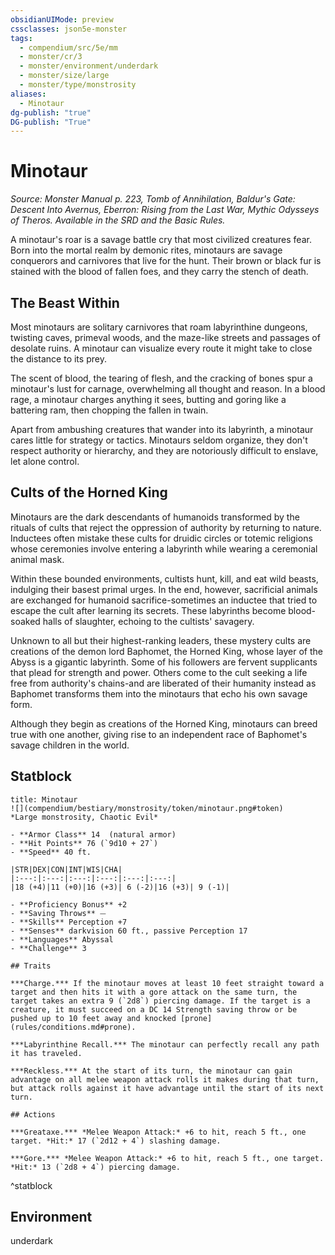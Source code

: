 ```yaml
---
obsidianUIMode: preview
cssclasses: json5e-monster
tags:
  - compendium/src/5e/mm
  - monster/cr/3
  - monster/environment/underdark
  - monster/size/large
  - monster/type/monstrosity
aliases:
  - Minotaur
dg-publish: "true"
DG-publish: "True"
---
```

# Minotaur
*Source: Monster Manual p. 223, Tomb of Annihilation, Baldur's Gate: Descent Into Avernus, Eberron: Rising from the Last War, Mythic Odysseys of Theros. Available in the SRD and the Basic Rules.*  

A minotaur's roar is a savage battle cry that most civilized creatures fear. Born into the mortal realm by demonic rites, minotaurs are savage conquerors and carnivores that live for the hunt. Their brown or black fur is stained with the blood of fallen foes, and they carry the stench of death.

## The Beast Within

Most minotaurs are solitary carnivores that roam labyrinthine dungeons, twisting caves, primeval woods, and the maze-like streets and passages of desolate ruins. A minotaur can visualize every route it might take to close the distance to its prey.

The scent of blood, the tearing of flesh, and the cracking of bones spur a minotaur's lust for carnage, overwhelming all thought and reason. In a blood rage, a minotaur charges anything it sees, butting and goring like a battering ram, then chopping the fallen in twain.

Apart from ambushing creatures that wander into its labyrinth, a minotaur cares little for strategy or tactics. Minotaurs seldom organize, they don't respect authority or hierarchy, and they are notoriously difficult to enslave, let alone control.

## Cults of the Horned King

Minotaurs are the dark descendants of humanoids transformed by the rituals of cults that reject the oppression of authority by returning to nature. Inductees often mistake these cults for druidic circles or totemic religions whose ceremonies involve entering a labyrinth while wearing a ceremonial animal mask.

Within these bounded environments, cultists hunt, kill, and eat wild beasts, indulging their basest primal urges. In the end, however, sacrificial animals are exchanged for humanoid sacrifice-sometimes an inductee that tried to escape the cult after learning its secrets. These labyrinths become blood-soaked halls of slaughter, echoing to the cultists' savagery.

Unknown to all but their highest-ranking leaders, these mystery cults are creations of the demon lord Baphomet, the Horned King, whose layer of the Abyss is a gigantic labyrinth. Some of his followers are fervent supplicants that plead for strength and power. Others come to the cult seeking a life free from authority's chains-and are liberated of their humanity instead as Baphomet transforms them into the minotaurs that echo his own savage form.

Although they begin as creations of the Horned King, minotaurs can breed true with one another, giving rise to an independent race of Baphomet's savage children in the world.

## Statblock

```ad-statblock
title: Minotaur
![](compendium/bestiary/monstrosity/token/minotaur.png#token)
*Large monstrosity, Chaotic Evil*

- **Armor Class** 14  (natural armor)
- **Hit Points** 76 (`9d10 + 27`)
- **Speed** 40 ft.

|STR|DEX|CON|INT|WIS|CHA|
|:---:|:---:|:---:|:---:|:---:|:---:|
|18 (+4)|11 (+0)|16 (+3)| 6 (-2)|16 (+3)| 9 (-1)|

- **Proficiency Bonus** +2
- **Saving Throws** ⏤
- **Skills** Perception +7
- **Senses** darkvision 60 ft., passive Perception 17
- **Languages** Abyssal
- **Challenge** 3

## Traits

***Charge.*** If the minotaur moves at least 10 feet straight toward a target and then hits it with a gore attack on the same turn, the target takes an extra 9 (`2d8`) piercing damage. If the target is a creature, it must succeed on a DC 14 Strength saving throw or be pushed up to 10 feet away and knocked [prone](rules/conditions.md#prone).

***Labyrinthine Recall.*** The minotaur can perfectly recall any path it has traveled.

***Reckless.*** At the start of its turn, the minotaur can gain advantage on all melee weapon attack rolls it makes during that turn, but attack rolls against it have advantage until the start of its next turn.

## Actions

***Greataxe.*** *Melee Weapon Attack:* +6 to hit, reach 5 ft., one target. *Hit:* 17 (`2d12 + 4`) slashing damage.

***Gore.*** *Melee Weapon Attack:* +6 to hit, reach 5 ft., one target. *Hit:* 13 (`2d8 + 4`) piercing damage.
```
^statblock

## Environment

underdark